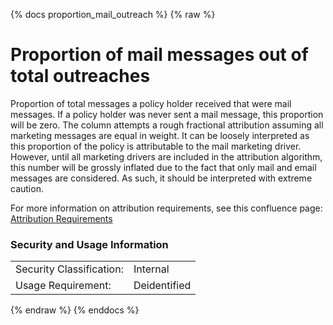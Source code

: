 {% docs proportion_mail_outreach %}
{% raw %}

<a name="proportion_mail_outreach"></a>
# Proportion of mail messages out of total outreaches

Proportion of total messages a policy holder received that were mail messages.
If a policy holder was never sent a mail message,
this proportion will be zero. The column attempts a rough fractional attribution assuming
all marketing messages are equal in weight. It can be 
loosely interpreted as this proportion of the policy is attributable to the mail
marketing driver. However, until all marketing drivers are included in the attribution
algorithm, this number will be grossly inflated due to the fact that only mail and email
messages are considered. As such, it should be interpreted with extreme caution.

For more information on attribution requirements, see this confluence page:
[Attribution Requirements](https://aaalife-data.atlassian.net/wiki/spaces/2PA/pages/11282644993/2022+V3+Multi-Touch+Attribution+Requirements)


### Security and Usage Information
|     |     |
| --- | --- |
| Security Classification: | Internal |
| Usage Requirement:       | Deidentified |

{% endraw %}
{% enddocs %}